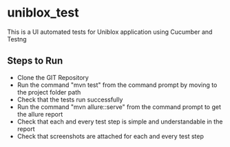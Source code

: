 # uniblox_test

This is a UI automated tests for Uniblox application using Cucumber and Testng

## Steps to Run

* Clone the GIT Repository
* Run the command "mvn test" from the command prompt by moving to the project folder path
* Check that the tests run successfully
* Run the command "mvn allure::serve" from the command prompt to get the allure report
* Check that each and every test step is simple and understandable in the report
* Check that screenshots are attached for each and every test step
